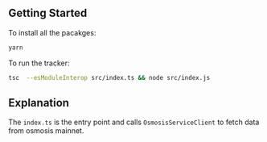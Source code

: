 ## Getting Started
To install all the pacakges:
```sh
yarn
```

To run the tracker:
```sh
tsc  --esModuleInterop src/index.ts && node src/index.js
```

## Explanation

The `index.ts` is the entry point and calls `OsmosisServiceClient` to fetch data from osmosis mainnet.